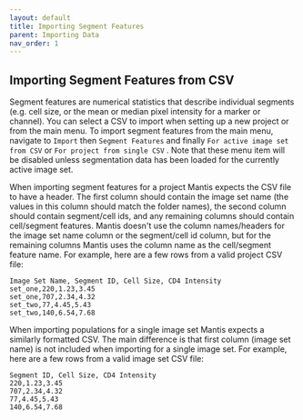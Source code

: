 ```yaml
---
layout: default
title: Importing Segment Features
parent: Importing Data
nav_order: 1
---
```


## Importing Segment Features from CSV

Segment features are numerical statistics that describe individual segments (e.g. cell size, or the mean or median pixel intensity for a marker or channel). You can select a CSV to import when setting up a new project or from the main menu. To import segment features from the main menu, navigate to `Import` then `Segment Features` and finally `For active image set from CSV` or `For project from single CSV` . Note that these menu item will be disabled unless segmentation data has been loaded for the currently active image set.

When importing segment features for a project Mantis expects the CSV file to have a header. The first column should contain the image set name (the values in this column should match the folder names), the second column should contain segment/cell ids, and any remaining columns should contain cell/segment features. Mantis doesn't use the column names/headers for the image set name column or the segment/cell id column, but for the remaining columns Mantis uses the column name as the cell/segment feature name. For example, here are a few rows from a valid project CSV file:

```
Image Set Name, Segment ID, Cell Size, CD4 Intensity 
set_one,220,1.23,3.45
set_one,707,2.34,4.32
set_two,77,4.45,5.43
set_two,140,6.54,7.68
```

When importing populations for a single image set Mantis expects a similarly formatted CSV. The main difference is that first column (image set name) is not included when importing for a single image set. For example, here are a few rows from a valid image set CSV file:

```
Segment ID, Cell Size, CD4 Intensity 
220,1.23,3.45
707,2.34,4.32
77,4.45,5.43
140,6.54,7.68
```